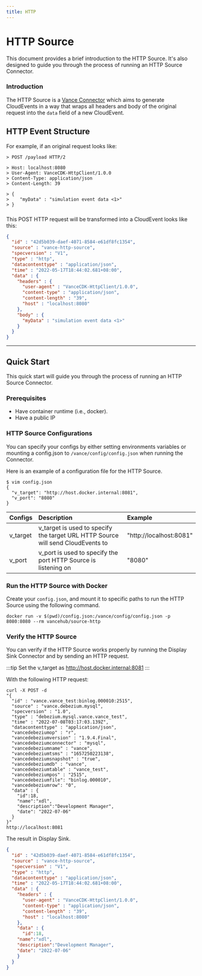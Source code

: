```yaml
---
title: HTTP
---
```


# HTTP Source
This document provides a brief introduction to the HTTP Source. It's also 
designed to guide you through the
process of running an HTTP Source Connector.

### Introduction

The HTTP Source is a [Vance Connector][vc] which aims to generate CloudEvents
in a way that wraps all headers and body of the
original request into the `data` field of a new CloudEvent.

## HTTP Event Structure
For example, if an original request looks like:
 ```http
 > POST /payload HTTP/2

 > Host: localhost:8080
 > User-Agent: VanceCDK-HttpClient/1.0.0
 > Content-Type: application/json
 > Content-Length: 39

 > {
 >    "myData" : "simulation event data <1>"
 > }
 ```
###

This POST HTTP request will be transformed into a CloudEvent looks like this:
 ``` json
 {
   "id" : "42d5b039-daef-4071-8584-e61df8fc1354",
   "source" : "vance-http-source",
   "specversion" : "V1",
   "type" : "http",
   "datacontenttype" : "application/json",
   "time" : "2022-05-17T18:44:02.681+08:00",
   "data" : {
     "headers" : {
       "user-agent" : "VanceCDK-HttpClient/1.0.0",
       "content-type" : "application/json",
       "content-length" : "39",
       "host" : "localhost:8080"
     },
     "body" : {
       "myData" : "simulation event data <1>"
     }
   }
 }
 ```
---
## Quick Start
This quick start will guide you through the process of running an HTTP Source Connector.

### Prerequisites
- Have container runtime (i.e., docker).
- Have a public IP

### HTTP Source Configurations
You can specify your configs by either setting environments variables or mounting a config.json to
`/vance/config/config.json` when running the Connector.

Here is an example of a configuration file for the HTTP Source.
 ```shell
 $ vim config.json
 {
   "v_target": "http://host.docker.internal:8081",
   "v_port": "8080"
 }
 ```

| Configs   | Description                                                                     | Example                 |
 |:----------|:--------------------------------------------------------------------------------|:------------------------|
| v_target  | v_target is used to specify the target URL HTTP Source will send CloudEvents to | "http://localhost:8081" |
| v_port    | v_port is used to specify the port HTTP Source is listening on                  | "8080"                  |

### Run the HTTP Source with Docker
Create your `config.json`, and mount it to specific paths to run the HTTP Source using the following command.

 ```shell
 docker run -v $(pwd)/config.json:/vance/config/config.json -p 8080:8080 --rm vancehub/source-http
 ```

### Verify the HTTP Source
You can verify if the HTTP Source works properly by running the Display Sink Connector and by sending an HTTP request.

:::tip
Set the v_target as http://host.docker.internal:8081
:::

With the following HTTP request:
 ```shell
 curl -X POST -d 
 "{
   "id" : "vance.vance_test:binlog.000010:2515",
   "source" : "vance.debezium.mysql",
   "specversion" : "1.0",
   "type" : "debezium.mysql.vance.vance_test",
   "time" : "2022-07-08T03:17:03.139Z",
   "datacontenttype" : "application/json",
   "vancedebeziumop" : "r",
   "vancedebeziumversion" : "1.9.4.Final",
   "vancedebeziumconnector" : "mysql",
   "vancedebeziumname" : "vance",
   "vancedebeziumtsms" : "1657250223138",
   "vancedebeziumsnapshot" : "true",
   "vancedebeziumdb" : "vance",
   "vancedebeziumtable" : "vance_test",
   "vancedebeziumpos" : "2515",
   "vancedebeziumfile": "binlog.000010",
   "vancedebeziumrow": "0",
   "data" : {
     "id":18,
     "name":"xdl",
     "description":"Development Manager",
     "date": "2022-07-06"
   }
 }"
 http://localhost:8081 
 ```

The result in Display Sink.
 ``` json
 {
   "id" : "42d5b039-daef-4071-8584-e61df8fc1354",
   "source" : "vance-http-source",
   "specversion" : "V1",
   "type" : "http",
   "datacontenttype" : "application/json",
   "time" : "2022-05-17T18:44:02.681+08:00",
   "data" : {
     "headers" : {
       "user-agent" : "VanceCDK-HttpClient/1.0.0",
       "content-type" : "application/json",
       "content-length" : "39",
       "host" : "localhost:8080"
     },
     "data" : {
       "id":18,
     "name":"xdl",
     "description":"Development Manager",
     "date": "2022-07-06"
     }
   }
 }
 ```

[vc]: https://github.com/vanus-labs/vance-docs/blob/main/docs/concept.md
[config]: https://github.com/vanus-labs/vance-docs/blob/main/docs/connector.md
